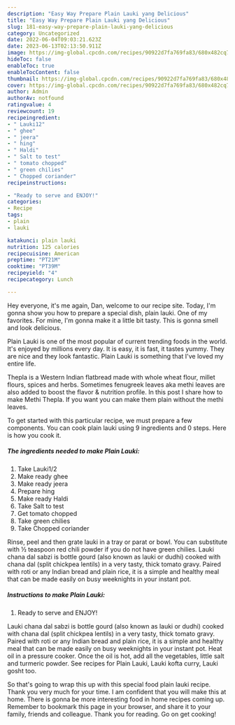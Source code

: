 ```yaml
---
description: "Easy Way Prepare Plain Lauki yang Delicious"
title: "Easy Way Prepare Plain Lauki yang Delicious"
slug: 181-easy-way-prepare-plain-lauki-yang-delicious
category: Uncategorized
date: 2022-06-04T09:03:21.623Z
date: 2023-06-13T02:13:50.911Z
image: https://img-global.cpcdn.com/recipes/90922d7fa769fa83/680x482cq70/plain-lauki-recipe-main-photo.jpg
hideToc: false
enableToc: true
enableTocContent: false
thumbnail: https://img-global.cpcdn.com/recipes/90922d7fa769fa83/680x482cq70/plain-lauki-recipe-main-photo.jpg
cover: https://img-global.cpcdn.com/recipes/90922d7fa769fa83/680x482cq70/plain-lauki-recipe-main-photo.jpg
author: Admin
authorAv: notfound
ratingvalue: 4
reviewcount: 19
recipeingredient:
- " Lauki12"
- " ghee"
- " jeera"
- " hing"
- " Haldi"
- " Salt to test"
- " tomato chopped"
- " green chilies"
- " Chopped coriander"
recipeinstructions:

- "Ready to serve and ENJOY!"
categories:
- Recipe
tags:
- plain
- lauki

katakunci: plain lauki 
nutrition: 125 calories
recipecuisine: American
preptime: "PT21M"
cooktime: "PT39M"
recipeyield: "4"
recipecategory: Lunch

---
```



Hey everyone, it's me again, Dan, welcome to our recipe site. Today, I'm gonna show you how to prepare a special dish, plain lauki. One of my favorites. For mine, I'm gonna make it a little bit tasty. This is gonna smell and look delicious.

Plain Lauki is one of the most popular of current trending foods in the world. It's enjoyed by millions every day. It is easy, it is fast, it tastes yummy. They are nice and they look fantastic. Plain Lauki is something that I've loved my entire life.

Thepla is a Western Indian flatbread made with whole wheat flour, millet flours, spices and herbs. Sometimes fenugreek leaves aka methi leaves are also added to boost the flavor &amp; nutrition profile. In this post I share how to make Methi Thepla. If you want you can make them plain without the methi leaves.


To get started with this particular recipe, we must prepare a few components. You can cook plain lauki using 9 ingredients and 0 steps. Here is how you cook it.

<!--inarticleads1-->

##### The ingredients needed to make Plain Lauki:

1. Take  Lauki1/2
1. Make ready  ghee
1. Make ready  jeera
1. Prepare  hing
1. Make ready  Haldi
1. Take  Salt to test
1. Get  tomato chopped
1. Take  green chilies
1. Take  Chopped coriander


Rinse, peel and then grate lauki in a tray or parat or bowl. You can substitute with ½ teaspoon red chili powder if you do not have green chilies. Lauki chana dal sabzi is bottle gourd (also known as lauki or dudhi) cooked with chana dal (split chickpea lentils) in a very tasty, thick tomato gravy. Paired with roti or any Indian bread and plain rice, it is a simple and healthy meal that can be made easily on busy weeknights in your instant pot. 

<!--inarticleads2-->

##### Instructions to make Plain Lauki:


1. Ready to serve and ENJOY!

Lauki chana dal sabzi is bottle gourd (also known as lauki or dudhi) cooked with chana dal (split chickpea lentils) in a very tasty, thick tomato gravy. Paired with roti or any Indian bread and plain rice, it is a simple and healthy meal that can be made easily on busy weeknights in your instant pot. Heat oil in a pressure cooker. Once the oil is hot, add all the vegetables, little salt and turmeric powder. See recipes for Plain Lauki, Lauki kofta curry, Lauki gosht too. 

So that's going to wrap this up with this special food plain lauki recipe. Thank you very much for your time. I am confident that you will make this at home. There is gonna be more interesting food in home recipes coming up. Remember to bookmark this page in your browser, and share it to your family, friends and colleague. Thank you for reading. Go on get cooking!
